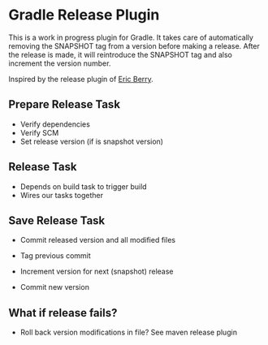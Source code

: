 # Gradle Release Plugin

This is a work in progress plugin for Gradle. It takes care of automatically
removing the SNAPSHOT tag from a version before making a release. After the
release is made, it will reintroduce the SNAPSHOT tag and also increment the version number.

Inspired by the release plugin of [Eric Berry](https://github.com/townsfolk/gradle-release).

## Prepare Release Task
- Verify dependencies
- Verify SCM
- Set release version (if is snapshot version)

## Release Task
- Depends on build task to trigger build
- Wires our tasks together

## Save Release Task
- Commit released version and all modified files
- Tag previous commit

- Increment version for next (snapshot) release
- Commit new version

## What if release fails?
- Roll back version modifications in file?
See maven release plugin

